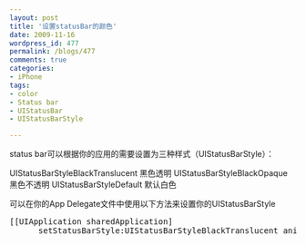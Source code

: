 ```yaml
---
layout: post
title: '设置statusBar的颜色'
date: 2009-11-16
wordpress_id: 477
permalink: /blogs/477
comments: true
categories:
- iPhone
tags:
- color
- Status bar
- UIStatusBar
- UIStatusBarStyle

---
```

status bar可以根据你的应用的需要设置为三种样式（UIStatusBarStyle）：

UIStatusBarStyleBlackTranslucent 黑色透明
UIStatusBarStyleBlackOpaque       黑色不透明
UIStatusBarStyleDefault                默认白色

可以在你的App Delegate文件中使用以下方法来设置你的UIStatusBarStyle
<pre class="prettyprint linenums">
[[UIApplication sharedApplication] 
      setStatusBarStyle:UIStatusBarStyleBlackTranslucent animated:NO];		
</pre>
